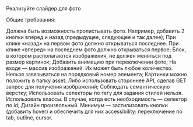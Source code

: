 Реализуйте слайдер для фото

Общие требования:

Должна быть возможность пролистывать фото. Например, добавить 2 кнопки вперед и назад (предыдущее, следующее и так далее);
При клике «назад» на первом фото должно открываться последнее. При клике «вперед» на последнем фото должно открываться первое;
Блок, в котором располагаются изображения, не должен меняться под размер картинок;
Добавить анимацию при переключении фото;
На входе — массив изображений. Их может быть любое количество. Нельзя завязываться на порядковый номер элемента;
Картинки можно положить в папку asset. Либо использовать стороннее API, сделав GET запрос для получения изображений;
Соблюдать семантическую верстку;
Использовать селекторы по тегу для задания стилей нельзя. Использовать классы. В случае, когда есть необходимость — селектор по id;
Дизайн произвольный. Минимум — застилизовать кнопки (добавить hover) и обеспечить для них accessibility: переключение по tab, outline, cursor.